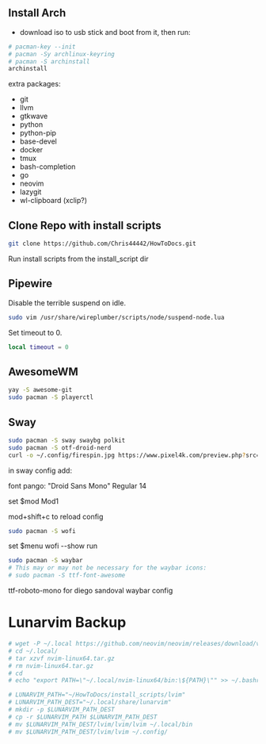## Install Arch

- download iso to usb stick and boot from it, then run:

```bash
# pacman-key --init
# pacman -Sy archlinux-keyring
# pacman -S archinstall
archinstall
```

extra packages:
- git
- llvm
- gtkwave
- python
- python-pip
- base-devel
- docker
- tmux
- bash-completion
- go
- neovim
- lazygit
- wl-clipboard (xclip?)

## Clone Repo with install scripts

```bash
git clone https://github.com/Chris44442/HowToDocs.git
```

Run install scripts from the install_script dir

## Pipewire

Disable the terrible suspend on idle.

```bash
sudo vim /usr/share/wireplumber/scripts/node/suspend-node.lua
```

Set timeout to 0.

```lua
local timeout = 0
```

## AwesomeWM

```bash
yay -S awesome-git
sudo pacman -S playerctl
```

## Sway


```bash
sudo pacman -S sway swaybg polkit
sudo pacman -S otf-droid-nerd
curl -o ~/.config/firespin.jpg https://www.pixel4k.com/preview.php?src=https://www.pixel4k.com/wp-content/uploads/2020/01/firespin-4k-mq-3840x2160-1.jpg
```

in sway config add:

font pango: "Droid Sans Mono" Regular 14

set $mod Mod1


mod+shift+c to reload config


```bash
sudo pacman -S wofi
```

set $menu wofi --show run

```bash
sudo pacman -S waybar
# This may or may not be necessary for the waybar icons:
# sudo pacman -S ttf-font-awesome
```

ttf-roboto-mono for diego sandoval waybar config


# Lunarvim Backup

```bash
# wget -P ~/.local https://github.com/neovim/neovim/releases/download/v0.9.5/nvim-linux64.tar.gz
# cd ~/.local/
# tar xzvf nvim-linux64.tar.gz
# rm nvim-linux64.tar.gz
# cd
# echo "export PATH=\"~/.local/nvim-linux64/bin:\${PATH}\"" >> ~/.bashrc

# LUNARVIM_PATH="~/HowToDocs/install_scripts/lvim"
# LUNARVIM_PATH_DEST="~/.local/share/lunarvim"
# mkdir -p $LUNARVIM_PATH_DEST
# cp -r $LUNARVIM_PATH $LUNARVIM_PATH_DEST
# mv $LUNARVIM_PATH_DEST/lvim/lvim/lvim ~/.local/bin
# mv $LUNARVIM_PATH_DEST/lvim/lvim ~/.config/
```
